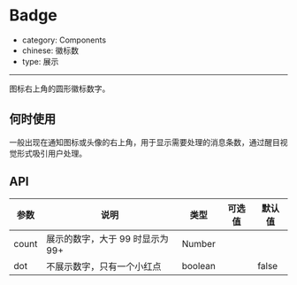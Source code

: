 # Badge

- category: Components
- chinese: 徽标数
- type: 展示

---

图标右上角的圆形徽标数字。

## 何时使用

一般出现在通知图标或头像的右上角，用于显示需要处理的消息条数，通过醒目视觉形式吸引用户处理。

## API

| 参数           | 说明                             | 类型       |  可选值 | 默认值 |
|----------------|----------------------------------|------------|---------|--------|
| count          | 展示的数字，大于 99 时显示为 99+ | Number     |         |        |
| dot            | 不展示数字，只有一个小红点       | boolean    |         | false  |
